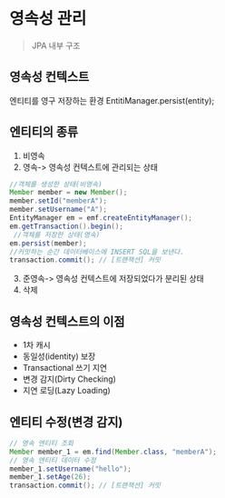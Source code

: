 # 영속성 관리
>JPA 내부 구조
## 영속성 컨텍스트
엔티티를 영구 저장하는 환경
EntitiManager.persist(entity);

## 엔티티의 종류
1. 비영속
2. 영속->
영속성 컨텍스트에 관리되는 상태
``` java
//객체를 생성한 상태(비영속)
Member member = new Member();
member.setId("memberA");
member.setUsername("A");
EntityManager em = emf.createEntityManager();
em.getTransaction().begin();
 //객체를 저장한 상태(영속)
em.persist(member);
//커밋하는 순간 데이터베이스에 INSERT SQL을 보낸다.
transaction.commit(); // [트랜잭션] 커밋
```
3. 준영속-> 
영속성 컨텍스트에 저장되었다가 분리된 상태
4. 삭제

## 영속성 컨텍스트의 이점
- 1차 캐시
- 동일성(identity) 보장
- Transactional 쓰기 지연
- 변경 감지(Dirty Checking)
- 지연 로딩(Lazy Loading)

## 엔티티 수정(변경 감지)
```java
// 영속 엔티티 조회
Member member_1 = em.find(Member.class, "memberA");
// 영속 엔티티 데이터 수정
member_1.setUsername("hello");
member_1.setAge(26);
transaction.commit(); // [트랜잭션] 커밋
```